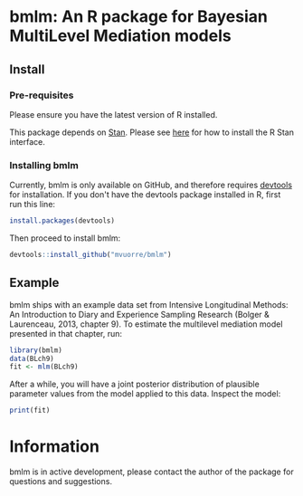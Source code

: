 # bmlm: An R package for Bayesian MultiLevel Mediation models

## Install

### Pre-requisites 

Please ensure you have the latest version of R installed.

This package depends on [Stan](http://mc-stan.org/). Please see [here](http://mc-stan.org/interfaces/rstan.html) for how to install the R Stan interface.

### Installing bmlm

Currently, bmlm is only available on GitHub, and therefore requires [devtools](https://cran.r-project.org/web/packages/devtools/index.html) for installation. If you don't have the devtools package installed in R, first run this line:

```r
install.packages(devtools)
```

Then proceed to install bmlm:

```r
devtools::install_github("mvuorre/bmlm")
```

## Example

bmlm ships with an example data set from Intensive Longitudinal Methods: An Introduction to Diary and Experience Sampling Research (Bolger & Laurenceau, 2013, chapter 9). To estimate the multilevel mediation model presented in that chapter, run:

```r
library(bmlm)
data(BLch9)
fit <- mlm(BLch9)
```

After a while, you will have a joint posterior distribution of plausible parameter values from the model applied to this data. Inspect the model:

```r
print(fit)
```

# Information

bmlm is in active development, please contact the author of the package for questions and suggestions.

